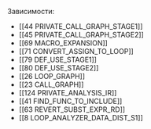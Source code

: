 

Зависимости:
- [[44 PRIVATE_CALL_GRAPH_STAGE1]]
- [[45 PRIVATE_CALL_GRAPH_STAGE2]]
- [[69 MACRO_EXPANSION]]
- [[71 CONVERT_ASSIGN_TO_LOOP]]
- [[79 DEF_USE_STAGE1]]
- [[80 DEF_USE_STAGE2]]
- [[26 LOOP_GRAPH]]
- [[23 CALL_GRAPH]]
- [[124 PRIVATE_ANALYSIS_IR]]
- [[41 FIND_FUNC_TO_INCLUDE]]
- [[63 REVERT_SUBST_EXPR_RD]]
- [[8 LOOP_ANALYZER_DATA_DIST_S1]]


